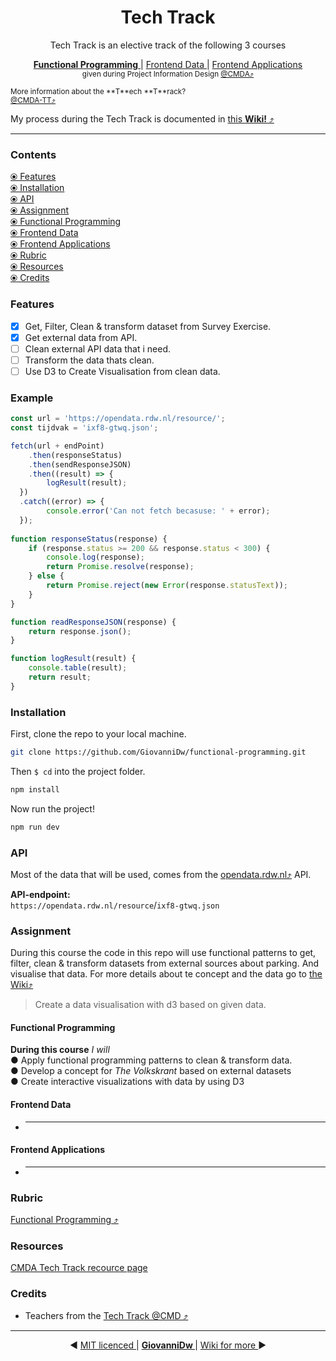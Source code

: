 <h1 align="center">Tech Track</h1>

<div align="center">
 Tech Track is an elective track of the following 3 courses<br>
</div>
<div align="center">
  <p>
    <a href="https://cmda-tt.github.io/course-20-21/courses/functional-programming/">
      <b>Functional Programming</b>
    </a>
    <span> | </span>
    <a href="https://cmda-tt.github.io/course-20-21/courses/frontend-data/">
      Frontend Data
    </a>
    <span> | </span>
    <a href="https://cmda-tt.github.io/course-20-21/courses/frontend-applications/">
      Frontend Applications
    </a>
    <br>
    <sup>given during Project Information Design <a href="https://github.com/cmda">@CMDA⤴︎</a></sup>
  </p>
  
</div>
<sup align="center">
  More information about the **T**ech **T**rack? 
  <br>
    <a href="https://github.com/cmda-tt/course-20-21">@CMDA-TT⤴︎</a></sup>
</sup>

<p align="center">

My process during the Tech Track is documented in [this **Wiki!** ⤴︎](https://github.com/GiovanniDw/functional-programming/wiki/)

</p>


---

### Contents

[ ⦿ Features](#features)  
[ ⦿ Installation](#installation)  
[ ⦿ API](#api)  
[ ⦿ Assignment](#assignment)  
  [ ⦿ Functional Programming](#functional-programming-1)  
  [ ⦿ Frontend Data](#frontend-data)  
  [ ⦿ Frontend Applications](#frontend-applications)  
[ ⦿ Rubric](#rubric)  
[ ⦿ Resources](#resources)  
[ ⦿ Credits](#credits)  



### Features

- [x] Get, Filter, Clean & transform dataset from Survey Exercise.
- [x] Get external data from API.
- [ ] Clean external API data that i need.
- [ ] Transform the data thats clean.
- [ ] Use D3 to Create Visualisation from clean data.

### Example

```javascript
const url = 'https://opendata.rdw.nl/resource/';
const tijdvak = 'ixf8-gtwq.json';

fetch(url + endPoint)
	.then(responseStatus)
	.then(sendResponseJSON)
	.then((result) => {
		logResult(result);
  })
  .catch((error) => {
		console.error('Can not fetch becasuse: ' + error);
  });
  
function responseStatus(response) {
	if (response.status >= 200 && response.status < 300) {
		console.log(response);
		return Promise.resolve(response);
	} else {
		return Promise.reject(new Error(response.statusText));
	}
}

function readResponseJSON(response) {
	return response.json();
}

function logResult(result) {
	console.table(result);
	return result;
}


```

### Installation

First, clone the repo to your local machine.

```zsh
git clone https://github.com/GiovanniDw/functional-programming.git
```

Then ` $ cd ` into the project folder.

```zsh
npm install
```

Now run the project!

```zsh
npm run dev
```

### API

Most of the data that will be used, comes from the [opendata.rdw.nl⤴︎](https://opendata.rdw.nl) API.

**API-endpoint:**  
`https://opendata.rdw.nl/resource`/`ixf8-gtwq.json`

### Assignment

During this course the code in this repo will use functional patterns to get, filter, clean & transform datasets from external sources about parking. And visualise that data. For more details about te concept and the data go to [the Wiki⤴︎](https://github.com/GiovanniDw/functional-programming/wiki/Concept)

> Create a data visualisation with d3 based on given data.
>
#### Functional Programming

**During this course** _I will_   
● Apply functional programming patterns to clean & transform data.  
● Develop a concept for _The Volkskrant_ based on external datasets  
● Create interactive visualizations with data by using D3  

#### Frontend Data

- _____

#### Frontend Applications

- _____

### Rubric

[Functional Programming ⤴︎](https://github.com/cmda-tt/course-20-21/blob/master/pages/functional-programming/assessment.md)

### Resources

[CMDA Tech Track recource page](https://cmda-tt.github.io/course-20-21/resources/)


### Credits

- Teachers from the [Tech Track @CMD ⤴︎](https://github.com/cmda-tt/)

---

<p align="center"> 
◀︎ <a align="left" href="https://github.com/GiovanniDw/functional-programming/blob/main/LICENSE"> MIT licenced </a> | <a align="center" href="https://github.com/GiovanniDw/functional-programming/wiki"><b> GiovanniDw </b> </a> | <a align="right" href="https://github.com/GiovanniDw/functional-programming/wiki"> Wiki for more </a> ▶︎ </p>
